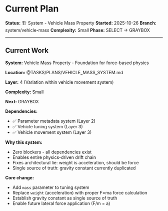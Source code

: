 # Current Plan

**Status:** 🏗️ System - Vehicle Mass Property
**Started:** 2025-10-26
**Branch:** system/vehicle-mass
**Complexity:** Small
**Phase:** SELECT → GRAYBOX

---

## Current Work

**System:** Vehicle Mass Property - Foundation for force-based physics

**Location:** @TASKS/PLANS/VEHICLE_MASS_SYSTEM.md

**Layer:** 4 (Variation within vehicle movement system)

**Complexity:** Small

**Next:** GRAYBOX

**Dependencies:**
- ✅ Parameter metadata system (Layer 2)
- ✅ Vehicle tuning system (Layer 3)
- ✅ Vehicle movement system (Layer 3)

**Why this system:**
- Zero blockers - all dependencies exist
- Enables entire physics-driven drift chain
- Fixes architectural lie: weight is acceleration, should be force
- Single source of truth: gravity constant currently duplicated

**Core change:**
- Add `mass` parameter to tuning system
- Replace `weight` (acceleration) with proper F=ma force calculation
- Establish gravity constant as single source of truth
- Enable future lateral force application (F/m = a)
